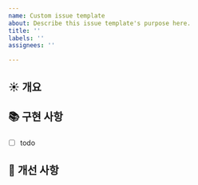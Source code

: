 ```yaml
---
name: Custom issue template
about: Describe this issue template's purpose here.
title: ''
labels: ''
assignees: ''

---
```


## ☀️  개요


## 📚  구현 사항
###
- [ ] todo


## 📌  개선 사항

